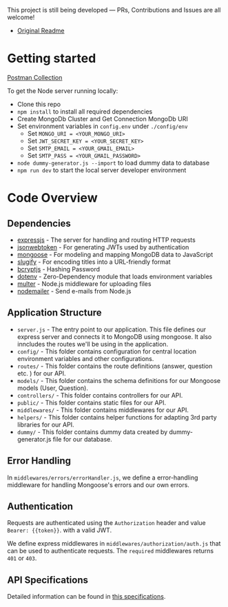 This project is still being developed — PRs, Contributions and Issues are all welcome!

- [Original Readme](https://github.com/mustafamuratcoskun/question-answer-rest-api/blob/master/README.md)

# Getting started

[Postman Collection](https://www.postman.com/memetdemirel/workspace/question-answer-api/overview)

To get the Node server running locally:

- Clone this repo
- `npm install` to install all required dependencies
- Create MongoDb Cluster and Get Connection MongoDb URI
- Set environment variables in `config.env` under `./config/env`
    * Set `MONGO_URI = <YOUR_MONGO_URI>`
    * Set `JWT_SECRET_KEY = <YOUR_SECRET_KEY>`
    * Set `SMTP_EMAIL = <YOUR_GMAIL_EMAIL>`
    * Set `SMTP_PASS = <YOUR_GMAIL_PASSWORD>`
- `node dummy-generator.js --import` to load dummy data to database
- `npm run dev` to start the local server developer environment

# Code Overview

## Dependencies

- [expressjs](https://github.com/expressjs/express) - The server for handling and routing HTTP requests
- [jsonwebtoken](https://github.com/auth0/node-jsonwebtoken) - For generating JWTs used by authentication
- [mongoose](https://github.com/Automattic/mongoose) - For modeling and mapping MongoDB data to JavaScript
- [slugify](https://github.com/simov/slugify) - For encoding titles into a URL-friendly format
- [bcryptjs](https://github.com/dodo/node-slug) - Hashing Password
- [dotenv](https://github.com/motdotla/dotenv) - Zero-Dependency module that loads environment variables
- [multer](https://github.com/expressjs/multer) - Node.js middleware for uploading files
- [nodemailer](https://github.com/nodemailer/nodemailer) - Send e-mails from Node.js

## Application Structure

- `server.js` - The entry point to our application. This file defines our express server and connects it to MongoDB
  using mongoose. It also inncludes the routes we'll be using in the application.
- `config/` - This folder contains configuration for central location environment variables and other configurations.
- `routes/` - This folder contains the route definitions (answer, question etc. ) for our API.
- `models/` - This folder contains the schema definitions for our Mongoose models (User, Question).
- `controllers/` - This folder contains controllers for our API.
- `public/` - This folder contains static files for our API.
- `middlewares/` - This folder contains middlewares for our API.
- `helpers/` - This folder contains helper functions for adapting 3rd party libraries for our API.
- `dummy/` - This folder contains dummy data created by dummy-generator.js file for our database.

## Error Handling

In `middlewares/errors/errorHandler.js`, we define a error-handling middleware for handling Mongoose's errors and our
own errors.

## Authentication

Requests are authenticated using the `Authorization` header and value `Bearer: {{token}}`. with a valid JWT.

We define express middlewares in `middlewares/authorization/auth.js` that can be used to authenticate requests.
The `required` middlewares returns `401` or `403`.

## API Specifications

Detailed information can be found in [this specifications](./question-answer-specifications.md). 

